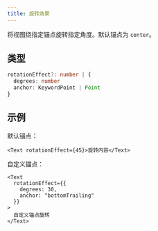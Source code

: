 ```yaml
---
title: 旋转效果
---
```

将视图绕指定锚点旋转指定角度。默认锚点为 `center`。

## 类型

```ts
rotationEffect?: number | {
  degrees: number
  anchor: KeywordPoint | Point
}
```

## 示例

默认锚点：

```tsx
<Text rotationEffect={45}>旋转内容</Text>
```

自定义锚点：

```tsx
<Text
  rotationEffect={{
    degrees: 30,
    anchor: "bottomTrailing"
  }}
>
  自定义锚点旋转
</Text>
```
